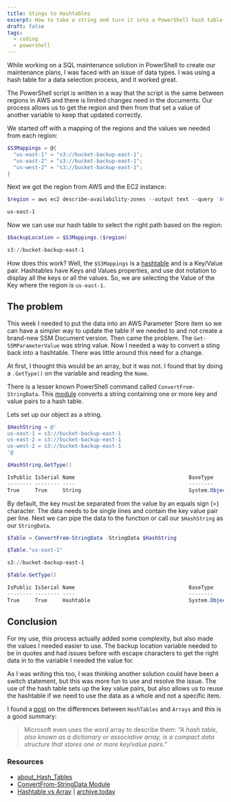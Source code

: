 ```yaml
---
title: Stings to Hashtables
excerpt: How to take a string and turn it into a PowerShell hash table
draft: false
tags:
  - coding
  - powershell
---
```


While working on a SQL maintenance solution in PowerShell to create our maintenance plans, I was faced with an issue of data types. I was using a hash table for a data selection process, and it worked great.

The PowerShell script is written in a way that the script is the same between regions in AWS and there is limited changes need in the documents. Our process allows us to get the region and then from that set a value of another variable to keep that updated correctly.

We started off with a mapping of the regions and the values we needed from each region:

```powershell
$S3Mappings = @{
  "us-east-1" = "s3://bucket-backup-east-1";
  "us-east-2" = "s3://bucket-backup-east-1";
  "us-west-2" = "s3://bucket-backup-east-1";
}
```

Next we got the region from AWS and the EC2 instance:

```powershell
$region = aws ec2 describe-availability-zones --output text --query 'AvailabilityZones[0].[RegionName]'

us-east-1
```

Now we can use our hash table to select the right path based on the region:

```powershell
$backupLocation = $S3Mappings.($region)

s3://bucket-backup-east-1
```

How does this work? Well, the `$S3Mappings` is a [hashtable](https://learn.microsoft.com/en-us/powershell/module/microsoft.powershell.core/about/about_hash_tables?view=powershell-7.4) and is a Key/Value pair. Hashtables have Keys and Values properties, and use dot notation to display all the keys or all the values. So, we are selecting the Value of the Key where the region is `us-east-1`.

## The problem

This week I needed to put the data into an AWS Parameter Store item so we can have a simpler way to update the table if we needed to and not create a brand-new SSM Document version. Then came the problem. The `Get-SSMParameterValue` was string value. Now I needed a way to convert a sting back into a hashtable. There was little around this need for a change.

At first, I thought this would be an array, but it was not. I found that by doing a `.GetType()` on the variable and reading the `Name`.

There is a lesser known PowerShell command called `ConvertFrom-StringData`. This [module](https://learn.microsoft.com/en-us/powershell/module/microsoft.powershell.utility/convertfrom-stringdata?view=powershell-7.4) converts a string containing one or more key and value pairs to a hash table.

Lets set up our object as a string.

```powershell
$HashString = @'
us-east-1 = s3://bucket-backup-east-1
us-east-2 = s3://bucket-backup-east-1
us-west-2 = s3://bucket-backup-east-1
'@

$HashString.GetType()

IsPublic IsSerial Name                                     BaseType
-------- -------- ----                                     --------
True     True     String                                   System.Object
```

By default, the key must be separated from the value by an equals sign (=) character. The data needs to be single lines and contain the key value pair per line. Next we can pipe the data to the function or call our `$HashString` as our `StringData`.

```powershell
$Table = ConvertFrom-StringData -StringData $HashString

$Table."us-east-1"

s3://bucket-backup-east-1

$Table.GetType()

IsPublic IsSerial Name                                     BaseType
-------- -------- ----                                     --------
True     True     Hashtable                                System.Object
```

## Conclusion

For my use, this process actually added some complexity, but also made the values I needed easier to use. The backup location variable needed to be in quotes and had issues before with escape characters to get the right data in to the variable I needed the value for.

As I was writing this too, I was thinking another solution could have been a switch statement, but this was more fun to use and resolve the issue. The use of the hash table sets up the key value pairs, but also allows us to reuse the hashtable if we need to use the data as a whole and not a specific item.

I found a [post](https://tommymaynard.com/there-is-a-difference-arrays-versus-hash-tables/) on the differences between `HashTables` and `Arrays` and this is a good summary:

> Microsoft even uses the word array to describe them: *"A hash table, also known as a dictionary or associative array, is a compact data structure that stores one or more key/value pairs."*

### Resources

- [about_Hash_Tables](https://learn.microsoft.com/en-us/powershell/module/microsoft.powershell.core/about/about_hash_tables?view=powershell-7.4)
- [ConvertFrom-StringData Module](https://learn.microsoft.com/en-us/powershell/module/microsoft.powershell.utility/convertfrom-stringdata?view=powershell-7.4)
- [Hashtable vs Array](https://tommymaynard.com/there-is-a-difference-arrays-versus-hash-tables/) | [archive.today](https://archive.ph/XN6oa)